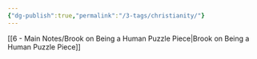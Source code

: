 ```yaml
---
{"dg-publish":true,"permalink":"/3-tags/christianity/"}
---
```


[[6 - Main Notes/Brook on Being a Human Puzzle Piece\|Brook on Being a Human Puzzle Piece]]

